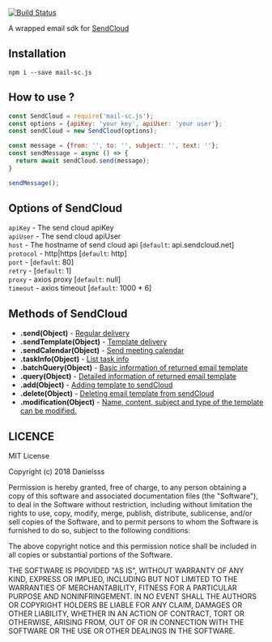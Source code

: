 [![Build Status](https://travis-ci.org/danielsss/mail-sc.js.svg?branch=master)](https://travis-ci.org/danielsss/mail-sc.js)

A wrapped email sdk for [SendCloud](https://www.sendcloud.net) 

## Installation
```shell
npm i --save mail-sc.js
```

## How to use ?
```js
const SendCloud = require('mail-sc.js');
const options = {apiKey: 'your key', apiUser: 'your user'};
const sendCloud = new SendCloud(options);

const message = {from: '', to: '', subject: '', text: ''};
const sendMessage = async () => {
  return await sendCloud.send(message);
}

sendMessage();
```

## Options of SendCloud

`apiKey` - The send cloud apiKey<br>
`apiUser` - The send cloud apiUser<br>
`host` - The hostname of send cloud api [`default`: api.sendcloud.net]<br>
`protocol` - http|https [`default`: http]<br>
`port` - [`default`: 80]<br>
`retry` - [`default`: 1]<br>
`proxy` - axios proxy [`default`: null]<br>
`timeout` - axios timeout [`default`: 1000 * 6]<br>

## Methods of SendCloud

+ **.send(Object)** - [Regular delivery](http://www.sendcloud.net/doc/en/email_v2/send_email/#regular-delivery)
+ **.sendTemplate(Object)** - [Template delivery](http://www.sendcloud.net/doc/en/email_v2/send_email/#template-delivery)
+ **.sendCalendar(Object)** - [Send meeting calendar](http://www.sendcloud.net/doc/en/email_v2/send_email/#send-meeting-calendar)
+ **.taskInfo(Object)** - [List task info](http://www.sendcloud.net/doc/en/email_v2/send_email/#http-request-method)
+ **.batchQuery(Object)** - [Basic information of returned email template](http://www.sendcloud.net/doc/en/email_v2/template_do/#query-batch-query)
+ **.query(Object)** - [Detailed information of returned email template](http://www.sendcloud.net/doc/en/email_v2/template_do/#query)
+ **.add(Object)** - [Adding template to sendCloud](http://www.sendcloud.net/doc/en/email_v2/template_do/#add)
+ **.delete(Object)** - [Deleting email template from sendCloud](http://www.sendcloud.net/doc/en/email_v2/template_do/#query-batch-query)
+ **.modification(Object)** - [Name, content, subject and type of the template can be modified.](http://www.sendcloud.net/doc/en/email_v2/template_do/#modification)


## LICENCE
MIT License

Copyright (c) 2018 Danielsss

Permission is hereby granted, free of charge, to any person obtaining a copy
of this software and associated documentation files (the "Software"), to deal
in the Software without restriction, including without limitation the rights
to use, copy, modify, merge, publish, distribute, sublicense, and/or sell
copies of the Software, and to permit persons to whom the Software is
furnished to do so, subject to the following conditions:

The above copyright notice and this permission notice shall be included in all
copies or substantial portions of the Software.

THE SOFTWARE IS PROVIDED "AS IS", WITHOUT WARRANTY OF ANY KIND, EXPRESS OR
IMPLIED, INCLUDING BUT NOT LIMITED TO THE WARRANTIES OF MERCHANTABILITY,
FITNESS FOR A PARTICULAR PURPOSE AND NONINFRINGEMENT. IN NO EVENT SHALL THE
AUTHORS OR COPYRIGHT HOLDERS BE LIABLE FOR ANY CLAIM, DAMAGES OR OTHER
LIABILITY, WHETHER IN AN ACTION OF CONTRACT, TORT OR OTHERWISE, ARISING FROM,
OUT OF OR IN CONNECTION WITH THE SOFTWARE OR THE USE OR OTHER DEALINGS IN THE
SOFTWARE.
